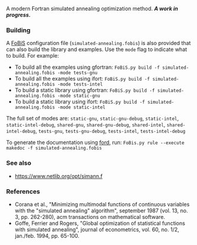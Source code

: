 A modern Fortran simulated annealing optimization method. ***A work in progress.***

### Building

A [FoBiS](https://github.com/szaghi/FoBiS) configuration file (`simulated-annealing.fobis`) is also provided that can also build the library and examples. Use the `mode` flag to indicate what to build. For example:

  * To build all the examples using gfortran: `FoBiS.py build -f simulated-annealing.fobis -mode tests-gnu`
  * To build all the examples using ifort: `FoBiS.py build -f simulated-annealing.fobis -mode tests-intel`
  * To build a static library using gfortran: `FoBiS.py build -f simulated-annealing.fobis -mode static-gnu`
  * To build a static library using ifort: `FoBiS.py build -f simulated-annealing.fobis -mode static-intel`

  The full set of modes are: `static-gnu`, `static-gnu-debug`, `static-intel`, `static-intel-debug`, `shared-gnu`, `shared-gnu-debug`, `shared-intel`, `shared-intel-debug`, `tests-gnu`, `tests-gnu-debug`, `tests-intel`, `tests-intel-debug`

  To generate the documentation using [ford](https://github.com/cmacmackin/ford), run: ```FoBis.py rule --execute makedoc -f simulated-annealing.fobis```

### See also

  *  https://www.netlib.org/opt/simann.f

### References

  * Corana et al., "Minimizing multimodal functions of continuous variables
    with the "simulated annealing" algorithm", september 1987
    (vol. 13, no. 3, pp. 262-280),
    acm transactions on mathematical software.
  * Goffe, Ferrier and Rogers, "Global optimization of statistical functions
    with simulated annealing", journal of econometrics, vol. 60, no. 1/2,
    jan./feb. 1994, pp. 65-100.
